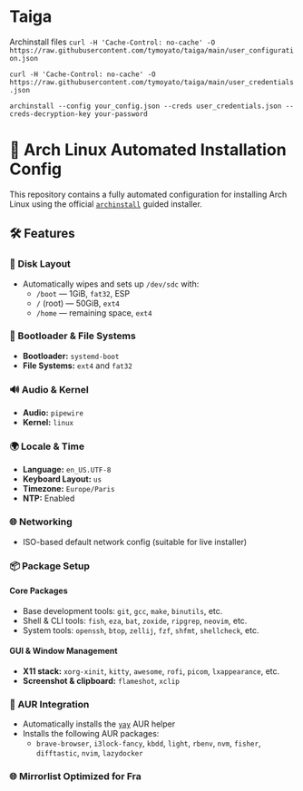 # Taiga
Archinstall files
`curl -H 'Cache-Control: no-cache' -O https://raw.githubusercontent.com/tymoyato/taiga/main/user_configuration.json`

`curl -H 'Cache-Control: no-cache' -O https://raw.githubusercontent.com/tymoyato/taiga/main/user_credentials.json`

`archinstall --config your_config.json --creds user_credentials.json --creds-decryption-key your-password`

# 🧊 Arch Linux Automated Installation Config

This repository contains a fully automated configuration for installing Arch Linux using the official [`archinstall`](https://archlinux.org/packages/core/any/archinstall/) guided installer.

## 🛠 Features

### 🧩 Disk Layout
- Automatically wipes and sets up `/dev/sdc` with:
  - `/boot` — 1GiB, `fat32`, ESP
  - `/` (root) — 50GiB, `ext4`
  - `/home` — remaining space, `ext4`

### 🧱 Bootloader & File Systems
- **Bootloader:** `systemd-boot`
- **File Systems:** `ext4` and `fat32`

### 🔊 Audio & Kernel
- **Audio:** `pipewire`
- **Kernel:** `linux`

### 🌍 Locale & Time
- **Language:** `en_US.UTF-8`
- **Keyboard Layout:** `us`
- **Timezone:** `Europe/Paris`
- **NTP:** Enabled

### 🌐 Networking
- ISO-based default network config (suitable for live installer)

### 📦 Package Setup
#### Core Packages
- Base development tools: `git`, `gcc`, `make`, `binutils`, etc.
- Shell & CLI tools: `fish`, `eza`, `bat`, `zoxide`, `ripgrep`, `neovim`, etc.
- System tools: `openssh`, `btop`, `zellij`, `fzf`, `shfmt`, `shellcheck`, etc.

#### GUI & Window Management
- **X11 stack:** `xorg-xinit`, `kitty`, `awesome`, `rofi`, `picom`, `lxappearance`, etc.
- **Screenshot & clipboard:** `flameshot`, `xclip`

### 🚀 AUR Integration
- Automatically installs the [`yay`](https://aur.archlinux.org/packages/yay) AUR helper
- Installs the following AUR packages:
  - `brave-browser`, `i3lock-fancy`, `kbdd`, `light`, `rbenv`, `nvm`, `fisher`, `difftastic`, `nvim`, `lazydocker`

### 🌐 Mirrorlist Optimized for Fra
